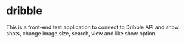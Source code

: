 # dribble
This is a front-end test application
to connect to Dribble API and show shots, change image size, search, view and like show option.

